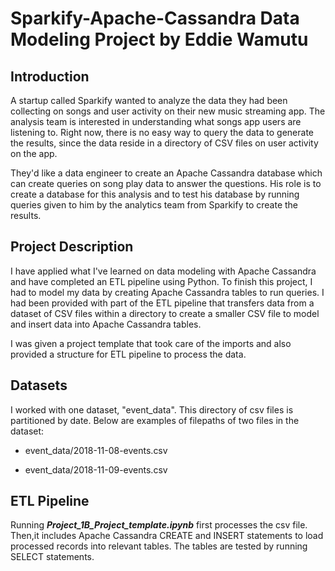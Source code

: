 # Sparkify-Apache-Cassandra Data Modeling Project by Eddie Wamutu





## Introduction
A startup called Sparkify wanted to analyze the data they had been collecting on songs and user activity on their new music streaming app. The analysis team is  interested in understanding what songs app users are listening to. Right now, there is no easy way to query the data to generate the results, since the data reside in a directory of CSV files on user activity on the app.

They'd like a data engineer to create an Apache Cassandra database which can create queries on song play data to answer the questions. His role is to create a database for this analysis and to test his database by running queries given to him by the analytics team from Sparkify to create the results.

## Project Description
I have applied what I've learned on data modeling with Apache Cassandra and have completed an ETL pipeline using Python. To finish this project, I had to model my data by creating  Apache Cassandra tables to run queries. I had been provided with part of the ETL pipeline that transfers data from a dataset of CSV files within a directory to create a smaller CSV file to model and insert data into Apache Cassandra tables.

I was given a project template that took care of  the imports and also provided a structure for ETL pipeline  to process the data.

## Datasets
I worked with one dataset, "event_data". This directory of csv files is partitioned by date. Below are examples of filepaths of two files in the dataset:

- event_data/2018-11-08-events.csv

- event_data/2018-11-09-events.csv

## ETL Pipeline


Running ***Project_1B_Project_template.ipynb*** first processes the csv file. Then,it  includes Apache Cassandra CREATE and INSERT statements to load processed records into relevant tables. The tables are tested by running SELECT statements.


